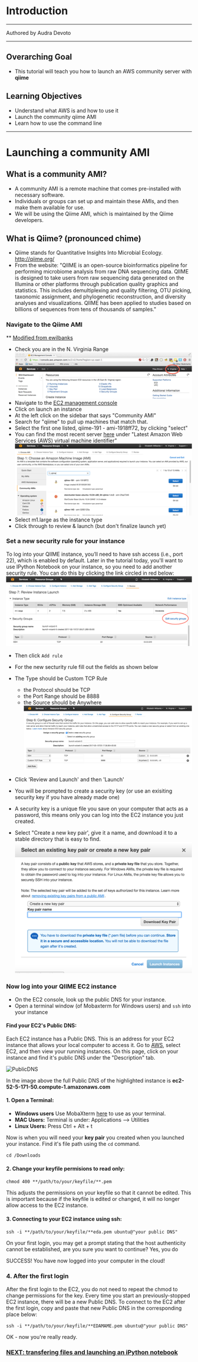 # Introduction
***
Authored by Audra Devoto

***

## Overarching Goal  
* This tutorial will teach you how to launch an AWS community server with **qiime**

## Learning Objectives
*	Understand what AWS is and how to use it
* Launch the community qiime AMI
*	Learn how to use the command line

***

# Launching a community AMI

## What is a community AMI?
* A community AMI is a remote machine that comes pre-installed with necessary software.
* Individuals or groups can set up and maintain these AMIs, and then make them available for use.
* We will be using the Qiime AMI, which is maintained by the Qiime developers. 

## What is Qiime? (pronounced chime)
* Qiime stands for Quantitative Insights Into Microbial Ecology. http://qiime.org/
* From the website: "QIIME is an open-source bioinformatics pipeline for performing microbiome analysis from raw DNA sequencing data. QIIME is designed to take users from raw sequencing data generated on the Illumina or other platforms through publication quality graphics and statistics. This includes demultiplexing and quality filtering, OTU picking, taxonomic assignment, and phylogenetic reconstruction, and diversity analyses and visualizations. QIIME has been applied to studies based on billions of sequences from tens of thousands of samples."

### Navigate to the Qiime AMI
** [Modified from ewilbanks](https://github.com/ewilbanks/micdiv2017/blob/master/tutorials/2017-02-16-launch-community-ami.md)
* Check you are in the N. Virginia Range
![Edit security rules](pics/ec2-range.png)
* Navigate to the [EC2 management console](https://console.aws.amazon.com/ec2/v2/home?region=us-east-1#LaunchInstanceWizard:)
* Click on launch an instance
* At the left click on the sidebar that says "Community AMI"
* Search for "qiime" to pull up machines that match that.
* Select the first one listed, qiime-191 - ami-1918ff72, by clicking "select"
* You can find the most recent server [here](http://qiime.org/home_static/dataFiles.html) under "Latest Amazon Web Services (AWS) virtual machine identifier"
![Select qiime](pics/qiime-ami-01.png)
* Select m1.large as the instance type
* Click through to review & launch  (but don't finalize launch yet)

### Set a new security rule for your instance 
To log into your QIIME instance, you’ll need to have ssh access (i.e., port 22), which is enabled by default.
Later in the tutorial today, you'll want to use IPython Notebook on your instance, so you need to add another security rule. You can do this by clicking the link circled in red below:
![Edit security rules](pics/qiime-ami-02.png)
* Then click `Add rule`
* For the new secturity rule fill out the fields as shown below
* The Type should be Custom TCP Rule
  * the Protocol should be TCP
  * the Port Range should be 8888
  * the Source should be Anywhere
![](pics/qiime-ami-03.png)

* Click 'Review and Launch' and then 'Launch'
* You will be prompted to create a security key (or use an exisiting security key if you have already made one)
* A security key is a unique file you save on your computer that acts as a password, this means only you can log into the EC2 instance you just created. 
* Select "Create a new key pair', give it a name, and download it to a stable directory that is easy to find. 
![](pics/create-key.png)


### Now log into your QIIME EC2 instance
- On the EC2 console, look up the public DNS for your instance.
- Open a terminal window (of Mobaxterm for Windows users) and `ssh` into your instance

#### Find your EC2's Public DNS:
Each EC2 instance has a Public DNS. This is an address for your EC2 instance that allows your local computer to access it. Go to [AWS](http://aws.amazon.com/), select EC2, and then view your running instances. On this page, click on your instance and find it's public DNS under the "Description" tab.

![PublicDNS](https://github.com/ewilbanks/2015-tutorials/blob/master/img/EC2_Public_DNS.png?raw=true)

In the image above the full Public DNS of the highlighted instance is **ec2-52-5-171-50.compute-1.amazonaws.com**

#### 1. Open a Terminal:
- **Windows users** Use MobaXterm [here](http://mobaxterm.mobatek.net/download.html) to use as your terminal. 
- **MAC Users:** Terminal is under: Applications --> Utilities
- **Linux Users:** Press Ctrl + Alt + t

Now is when you will need your **key pair** you created when you launched your instance. Find it's file path using the ```cd``` command. 
 
```
cd /Downloads
```

#### 2. Change your keyfile permisions to read only:

```
chmod 400 **/path/to/your/keyfile/**.pem
```
This adjusts the permissions on your keyfile so that it cannot be edited. This is important because if the keyfile is edited or changed, it will no longer allow access to the EC2 instance.

#### 3. Connecting to your EC2 instance using ssh:

```
ssh -i **/path/to/your/keyfile/**eda.pem ubuntu@"your public DNS"
```

On your first login, you may get a prompt stating that the host authenticity cannot be established, are you sure you want to continue?  Yes, you do

SUCCESS! You have now logged into your computer in the cloud!

### 4. After the first login

After the first login to the EC2, you do not need to repeat the chmod to change permissions for the key.
Every time you start an previously-stopped EC2 instance, there will be a new Public DNS.  To connect to the EC2 after the first login, copy and paste that new Public DNS in the corresponding place below:

```
ssh -i **/path/to/your/keyfile/**EDAMAME.pem ubuntu@"your public DNS"
```

OK - now you're really ready.

### [NEXT: transfering files and launching an iPython notebook](https://github.com/oddaud/ubiome_tutorials/blob/master/tutorial_2_transfer_files.md)
